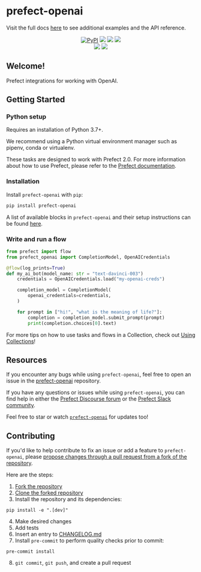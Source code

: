 # prefect-openai

Visit the full docs [here](https://PrefectHQ.github.io/prefect-openai) to see additional examples and the API reference.

<p align="center">
    <a href="https://pypi.python.org/pypi/prefect-openai/" alt="PyPI version">
        <img alt="PyPI" src="https://img.shields.io/pypi/v/prefect-openai?color=0052FF&labelColor=090422"></a>
    <a href="https://github.com/PrefectHQ/prefect-openai/" alt="Stars">
        <img src="https://img.shields.io/github/stars/PrefectHQ/prefect-openai?color=0052FF&labelColor=090422" /></a>
    <a href="https://pepy.tech/badge/prefect-openai/" alt="Downloads">
        <img src="https://img.shields.io/pypi/dm/prefect-openai?color=0052FF&labelColor=090422" /></a>
    <a href="https://github.com/PrefectHQ/prefect-openai/pulse" alt="Activity">
        <img src="https://img.shields.io/github/commit-activity/m/PrefectHQ/prefect-openai?color=0052FF&labelColor=090422" /></a>
    <br>
    <a href="https://prefect-community.slack.com" alt="Slack">
        <img src="https://img.shields.io/badge/slack-join_community-red.svg?color=0052FF&labelColor=090422&logo=slack" /></a>
    <a href="https://discourse.prefect.io/" alt="Discourse">
        <img src="https://img.shields.io/badge/discourse-browse_forum-red.svg?color=0052FF&labelColor=090422&logo=discourse" /></a>
</p>

## Welcome!

Prefect integrations for working with OpenAI.

## Getting Started

### Python setup

Requires an installation of Python 3.7+.

We recommend using a Python virtual environment manager such as pipenv, conda or virtualenv.

These tasks are designed to work with Prefect 2.0. For more information about how to use Prefect, please refer to the [Prefect documentation](https://orion-docs.prefect.io/).

### Installation

Install `prefect-openai` with `pip`:

```bash
pip install prefect-openai
```

A list of available blocks in `prefect-openai` and their setup instructions can be found [here](https://PrefectHQ.github.io/prefect-openai/#blocks-catalog).

### Write and run a flow

```python
from prefect import flow
from prefect_openai import CompletionModel, OpenAICredentials

@flow(log_prints=True)
def my_ai_bot(model_name: str = "text-davinci-003")
    credentials = OpenAICredentials.load("my-openai-creds")

    completion_model = CompletionModel(
        openai_credentials=credentials,
    )

    for prompt in ["hi!", "what is the meaning of life?"]:
        completion = completion_model.submit_prompt(prompt)
        print(completion.choices[0].text)
```

For more tips on how to use tasks and flows in a Collection, check out [Using Collections](https://orion-docs.prefect.io/collections/usage/)!

## Resources

If you encounter any bugs while using `prefect-openai`, feel free to open an issue in the [prefect-openai](https://github.com/PrefectHQ/prefect-openai) repository.

If you have any questions or issues while using `prefect-openai`, you can find help in either the [Prefect Discourse forum](https://discourse.prefect.io/) or the [Prefect Slack community](https://prefect.io/slack).

Feel free to star or watch [`prefect-openai`](https://github.com/PrefectHQ/prefect-openai) for updates too!

## Contributing

If you'd like to help contribute to fix an issue or add a feature to `prefect-openai`, please [propose changes through a pull request from a fork of the repository](https://docs.github.com/en/pull-requests/collaborating-with-pull-requests/proposing-changes-to-your-work-with-pull-requests/creating-a-pull-request-from-a-fork).

Here are the steps:

1. [Fork the repository](https://docs.github.com/en/get-started/quickstart/fork-a-repo#forking-a-repository)
2. [Clone the forked repository](https://docs.github.com/en/get-started/quickstart/fork-a-repo#cloning-your-forked-repository)
3. Install the repository and its dependencies:
```
pip install -e ".[dev]"
```
4. Make desired changes
5. Add tests
6. Insert an entry to [CHANGELOG.md](https://github.com/PrefectHQ/prefect-openai/blob/main/CHANGELOG.md)
7. Install `pre-commit` to perform quality checks prior to commit:
```
pre-commit install
```
8. `git commit`, `git push`, and create a pull request
